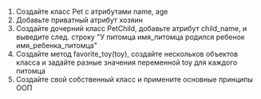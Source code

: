 1. Создайте класс Pet c атрибутами name, age
2. Добавьте приватный атрибут хозяин
3. Создайте дочерний класс PetChild, добавьте атрибут child_name, и выведите след. строку "У питомца имя_питомца родился ребенок имя_ребенка_питомца"
4. Создайте метод favorite_toy(toy), создайте нескольков объектов класса и задайте разные значения переменной toy для каждого питомца
5. Создайте свой собственный класс и примените основные принципы ООП